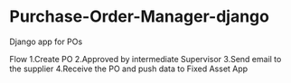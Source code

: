 # Purchase-Order-Manager-django
Django app for POs

Flow
1.Create PO 
2.Approved by intermediate Supervisor
3.Send email to the supplier
4.Receive the PO and push data to Fixed Asset App

